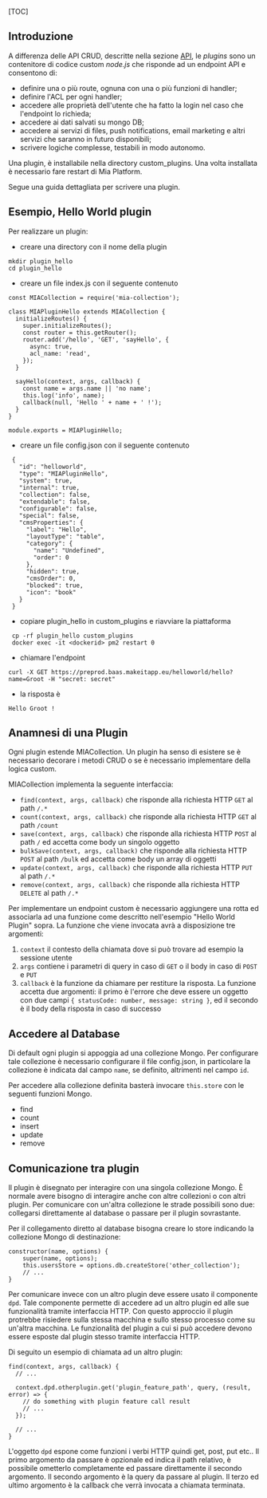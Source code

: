 [TOC]

## Introduzione
A differenza delle API CRUD, descritte nella sezione [API](api.md), le *plugins* sono un contenitore di codice
custom *node.js* che risponde ad un endpoint API e consentono di:

- definire una o più route, ognuna con una o più funzioni di handler;
- definire l'ACL per ogni handler;
- accedere alle proprietà dell'utente che ha fatto la login nel caso che l'endpoint lo richieda;
- accedere ai dati salvati su mongo DB;
- accedere ai servizi di files, push notifications, email marketing e altri servizi che saranno in futuro disponibili;
- scrivere logiche complesse, testabili in modo autonomo.

Una plugin, è installabile nella directory custom_plugins. Una volta installata è necessario fare restart di 
Mia Platform.

Segue una guida dettagliata per scrivere una plugin.

## Esempio, Hello World plugin

Per realizzare un plugin:
 - creare una directory con il nome della plugin
 
```
mkdir plugin_hello
cd plugin_hello
```
 
 - creare un file index.js con il seguente contenuto

```
const MIACollection = require('mia-collection');

class MIAPluginHello extends MIACollection {
  initializeRoutes() {
    super.initializeRoutes();
    const router = this.getRouter();
    router.add('/hello', 'GET', 'sayHello', {
      async: true,
      acl_name: 'read',
    });
  }

  sayHello(context, args, callback) {
    const name = args.name || 'no name';
    this.log('info', name);
    callback(null, 'Hello ' + name + ' !');
  }
}

module.exports = MIAPluginHello;

```
 - creare un file config.json con il seguente contenuto
 
```
 {
   "id": "helloworld",
   "type": "MIAPluginHello",
   "system": true,
   "internal": true,
   "collection": false,
   "extendable": false,
   "configurable": false,
   "special": false,
   "cmsProperties": {
     "label": "Hello",
     "layoutType": "table",
     "category": {
       "name": "Undefined",
       "order": 0
     },
     "hidden": true,
     "cmsOrder": 0,
     "blocked": true,
     "icon": "book"
   }
 }
```

 - copiare plugin_hello in custom_plugins e riavviare la piattaforma

```
 cp -rf plugin_hello custom_plugins
 docker exec -it <dockerid> pm2 restart 0
```

 - chiamare l'endpoint

```
curl -X GET https://preprod.baas.makeitapp.eu/helloworld/hello?name=Groot -H "secret: secret"

```

 - la risposta è

```
Hello Groot !
```

## Anamnesi di una Plugin

Ogni plugin estende MIACollection. Un plugin ha senso di esistere se è necessario decorare i metodi CRUD o se è necessario implementare della logica custom.

MIACollection implementa la seguente interfaccia:

* `find(context, args, callback)` che risponde alla richiesta HTTP `GET` al path `/.*`
* `count(context, args, callback)` che risponde alla richiesta HTTP `GET` al path `/count`
* `save(context, args, callback)` che risponde alla richiesta HTTP `POST` al path `/` ed accetta come body un singolo oggetto
* `bulkSave(context, args, callback)` che risponde alla richiesta HTTP `POST` al path `/bulk` ed accetta come body un array di oggetti
* `update(context, args, callback)` che risponde alla richiesta HTTP `PUT` al path `/.*`
* `remove(context, args, callback)` che risponde alla richiesta HTTP `DELETE` al path `/.*`

Per implementare un endpoint custom è necessario aggiungere una rotta ed associarla ad una funzione come descritto nell'esempio "Hello World Plugin" sopra.
La funzione che viene invocata avrà a disposizione tre argomenti:

1. `context` il contesto della chiamata dove si può trovare ad esempio la sessione utente
2. `args` contiene i parametri di query in caso di `GET` o il body in caso di `POST` e `PUT`
3. `callback` è la funzione da chiamare per restiture la risposta. La funzione accetta due argomenti: il primo è l'errore che deve essere un oggetto con due campi `{ statusCode: number, message: string }`, ed il secondo è il body della risposta in caso di successo

## Accedere al Database

Di default ogni plugin si appoggia ad una collezione Mongo. Per configurare tale collezione è necessario configurare il file config.json, in particolare la collezione è indicata dal campo `name`, se definito, altrimenti nel campo `id`.

Per accedere alla collezione definita basterà invocare `this.store` con le seguenti funzioni Mongo.

 - find
 - count
 - insert
 - update
 - remove
 
## Comunicazione tra plugin

Il plugin è disegnato per interagire con una singola collezione Mongo. È normale avere bisogno di interagire anche con altre collezioni o con altri plugin. Per comunicare con un'altra collezione le strade possibili sono due: collegarsi direttamente al database o passare per il plugin sovrastante.

Per il collegamento diretto al database bisogna creare lo store indicando la collezione Mongo di destinazione:

```
constructor(name, options) {
    super(name, options);
    this.usersStore = options.db.createStore('other_collection');
    // ...
}
```

Per comunicare invece con un altro plugin deve essere usato il componente `dpd`. Tale componente permette di accedere ad un altro plugin ed alle sue funzionalità tramite interfaccia HTTP. Con questo approccio il plugin protrebbe risiedere sulla stessa macchina e sullo stesso processo come su un'altra macchina. Le funzionalità del plugin a cui si può accedere devono essere esposte dal plugin stesso tramite interfaccia HTTP.

Di seguito un esempio di chiamata ad un altro plugin:

````
find(context, args, callback) {
  // ...

  context.dpd.otherplugin.get('plugin_feature_path', query, (result, error) => {
    // do something with plugin feature call result
    // ...
  });

  // ...
}
````

L'oggetto `dpd` espone come funzioni i verbi HTTP quindi get, post, put etc.. Il primo argomento da passare è opzionale ed indica il path relativo, è possibile ometterlo completamente ed passare direttamente il secondo argomento. Il secondo argomento è la query da passare al plugin. Il terzo ed ultimo argomento è la callback che verrà invocata a chiamata terminata.
